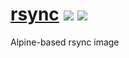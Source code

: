 
# [rsync](https://hub.docker.com/r/productionwentdown/rsync/) [![](https://images.microbadger.com/badges/version/productionwentdown/rsync.svg)](https://microbadger.com/images/productionwentdown/rsync "Get your own version badge on microbadger.com") [![](https://images.microbadger.com/badges/image/productionwentdown/rsync.svg)](https://microbadger.com/images/productionwentdown/rsync "Get your own image badge on microbadger.com")

Alpine-based rsync image
